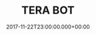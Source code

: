 ---
layout: blocks
title: TERA BOT
date: 2017-11-22T23:00:00.000+00:00
page_sections:
- template: navigation-header-w-button
  block: header
  logo: "/uploads/2018/06/21/TeraBot_full.svg"
  navigation:
  # - link: "/"
  #   link_text: Domů
  - link: "#o-nas"
    link_text: O nás
  - link: "#produkty"
    link_text: Produkty
    subnavigation:
    - link: "#produkty"
      link_text: Narozeninový bot
    # - link: "#viral-giveaway-bot"
    #   link_text: Viral Giveaway bot
  # - link: "#kontakt"
  #   link_text: Kontakt
  - link: "#demo"
    link_text: DEMO
- template: hero-banner-w-image
  block: hero
  headline: Marketingové kampaně a&nbsp;Facebook chatbot
  content: ""
  cta:
    enabled: true
    url: "#demo"
    button_text: 'demo'
  image:
    image: "/uploads/2018/06/21/hero-img.png"
    alt_text: Tera Bot
- template: 1-column-text
  block: about-us
  headline: "O nás"
  content: TERA BOT spojuje <i class="icon icon--facebook"></i>Facebook reklamu a&nbsp;<i class="icon icon--messenger"></i>Messenger chatboty do&nbsp;moderní online marketingové strategie.
- template: 1-column-text
  block: product-header
  headline: "Narozeninový chatbot"
  content: Narozeninový Messenger chatbot v&nbsp;kombinaci s&nbsp;Facebook reklamní kampaní představuje marketingový kanál, který do&nbsp;Vašeho byznysu přivádí zákazníky v&nbsp;rekordním čase.
- template: content-feature
  block: product-feature-1
  media_alignment: Right
  headline: ""
  content: 
    <h4>Potřebuje Váš byznys pravidelný přísun zákazníků po celý rok?</h4>
    <h4>Máte dárek pro ty oslavence, kteří si k&nbsp;Vám s&nbsp;sebou přivedou i&nbsp;další osoby (zákazníky)?</h4>
    <p>Reklamní kampaň cílíme na&nbsp;lidi s&nbsp;nadcházejícími narozeninami, kteří bydlí nebo se pravidelně pohybují ve&nbsp;Vašem blízkém okolí. Narozeninový Messenger chatbot se následně postará o&nbsp;komunikaci s&nbsp;potenciálními zákazníky a&nbsp;automatické rozeslání dárkových kupónů, promo kódů, slevových akcí či&nbsp;informačních sdělení.</p>
  media:
    image: "/uploads/2018/06/21/birthday-chatbot-scheme.png"
    alt_text: Narozeninový Messenger chatbot v akci
- template: content-feature
  block: product-feature-1
  media_alignment: Left
  headline: ""
  content: 
    <h4>Výhody oproti běžným marketingovým strategiím:</h4>
    <p>
      <ul>
        <li>PRESS & PLAY Automatizovaná marketingová strategie díky chatbotovi</li>
        <li>Pravidelný přísun zákazníků po&nbsp;celý rok</li>
        <li>Zvýšení retence zákazníků, generování vracejících&nbsp;se zákazníků</li>
        <li>Chatbot umožnuje budování databáze zákazníků pro&nbsp;opakované cílení</li>
        <li>Udržování dlouhodobých vztahů se&nbsp;zákazníky skrze Messenger zprávy</li>
      </ul>
    </p>
    <h4>Perfektní řešení pro:</h4>
    <p>
      <ul>
        <li>restaurace, kavárny, bary, kluby</li>
        <li>escape roomy, kina, bowling</li>
      </ul>
    </p>
  media:
    image: "/uploads/2018/06/21/birthday-chatbot-demo.png"
    alt_text: Narozeninový Messenger chatbot v akci
- template: detail-content
  block: contact
  headline: ""
  content:
    <h4>Chcete si vyzkoušet našeho chatbota a&nbsp;prodiskutovat možnosti spolupráce nebo máte dotaz ohledně našich služeb?</h4>
    <p>Kontaktujte nás prostřednictvím kontaktního formuláře a&nbsp;my se Vám ozveme co nejdříve.</p>
    <h4>Nemáte rádi formuláře?</h4>
    <p>
      Napište nám email nebo nám zavolejte.<br><br>
      <i class="icon icon--phone"></i>&nbsp;<strong>730 962 170</strong><br>
      <i class="icon icon--mail"></i>&nbsp;<strong>anh.phthe@gmail.com</strong>
    </p>
- template: simple-footer
  block: footer-1
  content: 2020 © TERA BOT ❤︎ Forestry CMS
---